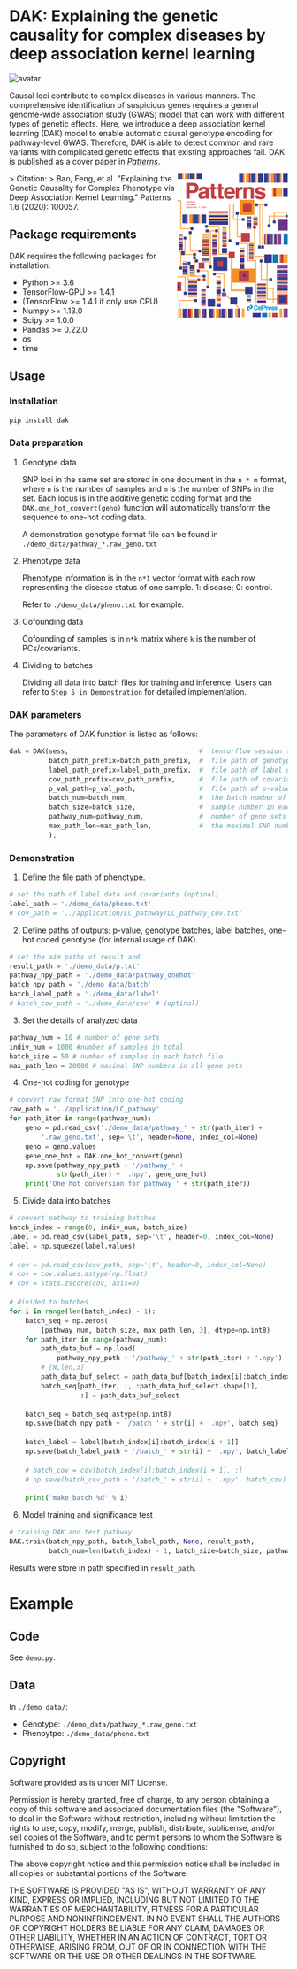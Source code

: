 # DAK: Explaining the genetic causality for complex diseases by deep association kernel learning

![avatar](./method.png)

Causal loci contribute to complex diseases in various manners. The comprehensive identification of suspicious genes requires a general genome-wide association study (GWAS) model that can work with different types of genetic effects. Here, we introduce a deep association kernel learning (DAK) model to enable automatic causal genotype encoding for pathway-level GWAS. Therefore, DAK is able to detect common and rare variants with complicated genetic effects that existing approaches fail. DAK is published as a cover paper in [_Patterns_](https://www.sciencedirect.com/journal/patterns/vol/1/issue/6).

<img style="float: right;" src = "cover.jpg" width ="200" />
> Citation: 
> Bao, Feng, et al. "Explaining the Genetic Causality for Complex Phenotype via Deep Association Kernel Learning." Patterns 1.6 (2020): 100057.



## Package requirements

DAK requires the following packages for installation:

- Python >= 3.6
- TensorFlow-GPU >= 1.4.1
- (TensorFlow >= 1.4.1 if only use CPU) 
- Numpy >= 1.13.0
- Scipy >= 1.0.0
- Pandas >= 0.22.0
- os
- time


## Usage

### Installation
```terminal
pip install dak
```

### Data preparation
1. Genotype data

    SNP loci in the same set are stored in one document in the `n * m` format, where `n` is the number of samples and `m` is the number of SNPs in the set. Each locus is in the additive genetic coding format and the `DAK.one_hot_convert(geno)` function will automatically transform the sequence  to one-hot coding data.

    A demonstration genotype format file can be found in `./demo_data/pathway_*.raw_geno.txt`

2. Phenotype data

    Phenotype information is in the `n*1` vector format with each row representing the disease status of one sample. 1: disease; 0: control.

    Refer to  `./demo_data/pheno.txt` for example.

3. Cofounding data

    Cofounding of samples is in `n*k` matrix where `k` is the number of PCs/covariants.  

4. Dividing to batches

    Dividing all data into batch files for training and inference. Users can refer to `Step 5 in Demonstration` for detailed implementation.

### DAK parameters

The parameters of DAK function is listed as follows:

```python
dak = DAK(sess,                                 #  tensorflow session that conducts learning task
          batch_path_prefix=batch_path_prefix,  #  file path of genotype data in batches
          label_path_prefix=label_path_prefix,  #  file path of label data in batches
          cov_path_prefix=cov_path_prefix,      #  file path of covariant data in 
          p_val_path=p_val_path,                #  file path of p-values by DAK
          batch_num=batch_num,                  #  the batch number of the data
          batch_size=batch_size,                #  sample number in each batch file
          pathway_num=pathway_num,              #  number of gene sets
          max_path_len=max_path_len,            #  the maximal SNP number among all gene sets 
          );
```

### Demonstration

1. Define the file path of phenotype.
```python
# set the path of label data and covariants (optinal)
label_path = './demo_data/pheno.txt'
# cov_path = '../application/LC_pathway/LC_pathway_cov.txt'
```

2. Define paths of outputs: p-value, genotype batches, label batches, one-hot coded genotype (for internal usage of DAK).
```python
# set the aim paths of result and
result_path = './demo_data/p.txt'
pathway_npy_path = './demo_data/pathway_onehot'
batch_npy_path = './demo_data/batch'
batch_label_path = './demo_data/label'
# batch_cov_path = './demo_data/cov' # (optinal)
```

3. Set the details of analyzed data
```python
pathway_num = 10 # number of gene sets
indiv_num = 1000 #number of samples in total
batch_size = 50 # number of samples in each batch file
max_path_len = 20000 # maximal SNP numbers in all gene sets
```

4. One-hot coding for genotype
```python
# convert raw format SNP into one-hot coding
raw_path = '../application/LC_pathway'
for path_iter in range(pathway_num):
    geno = pd.read_csv('./demo_data/pathway_' + str(path_iter) + 
        '.raw_geno.txt', sep='\t', header=None, index_col=None)
    geno = geno.values
    gene_one_hot = DAK.one_hot_convert(geno)
    np.save(pathway_npy_path + '/pathway_' +
            str(path_iter) + '.npy', gene_one_hot)
    print('One hot conversion for pathway ' + str(path_iter))
```

5. Divide data into batches
```python
# convert pathway to training batches
batch_index = range(0, indiv_num, batch_size)
label = pd.read_csv(label_path, sep='\t', header=0, index_col=None)
label = np.squeeze(label.values)

# cov = pd.read_csv(cov_path, sep='\t', header=0, index_col=None)
# cov = cov.values.astype(np.float)
# cov = stats.zscore(cov, axis=0)

# divided to batches
for i in range(len(batch_index) - 1):
    batch_seq = np.zeros(
        [pathway_num, batch_size, max_path_len, 3], dtype=np.int8)
    for path_iter in range(pathway_num):
        path_data_buf = np.load(
            pathway_npy_path + '/pathway_' + str(path_iter) + '.npy')
        # [N,len,3]
        path_data_buf_select = path_data_buf[batch_index[i]:batch_index[i + 1], :, :]
        batch_seq[path_iter, :, :path_data_buf_select.shape[1],
                  :] = path_data_buf_select

    batch_seq = batch_seq.astype(np.int8)
    np.save(batch_npy_path + '/batch_' + str(i) + '.npy', batch_seq)

    batch_label = label[batch_index[i]:batch_index[i + 1]]
    np.save(batch_label_path + '/batch_' + str(i) + '.npy', batch_label)

    # batch_cov = cov[batch_index[i]:batch_index[i + 1], :]
    # np.save(batch_cov_path + '/batch_' + str(i) + '.npy', batch_cov)

    print('make batch %d' % i)
```

6. Model training and significance test
```python
# training DAK and test pathway
DAK.train(batch_npy_path, batch_label_path, None, result_path,
          batch_num=len(batch_index) - 1, batch_size=batch_size, pathway_num=pathway_num, max_path_len=max_path_len)
```
Results were store in path specified in `result_path`.

# Example

## Code
See `demo.py`.

## Data
In `./demo_data/`:

- Genotype: `./demo_data/pathway_*.raw_geno.txt`
- Phenoytpe: `./demo_data/pheno.txt`

## Copyright
Software provided as is under MIT License.

Permission is hereby granted, free of charge, to any person obtaining a copy of this software and associated documentation files (the "Software"), to deal in the Software without restriction, including without limitation the rights to use, copy, modify, merge, publish, distribute, sublicense, and/or sell copies of the Software, and to permit persons to whom the Software is furnished to do so, subject to the following conditions:

The above copyright notice and this permission notice shall be included in all copies or substantial portions of the Software.

THE SOFTWARE IS PROVIDED "AS IS", WITHOUT WARRANTY OF ANY KIND, EXPRESS OR IMPLIED, INCLUDING BUT NOT LIMITED TO THE WARRANTIES OF MERCHANTABILITY, FITNESS FOR A PARTICULAR PURPOSE AND NONINFRINGEMENT. IN NO EVENT SHALL THE AUTHORS OR COPYRIGHT HOLDERS BE LIABLE FOR ANY CLAIM, DAMAGES OR OTHER LIABILITY, WHETHER IN AN ACTION OF CONTRACT, TORT OR OTHERWISE, ARISING FROM, OUT OF OR IN CONNECTION WITH THE SOFTWARE OR THE USE OR OTHER DEALINGS IN THE SOFTWARE.

